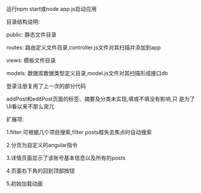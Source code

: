 运行npm start或node app.js启动应用

目录结构说明:

public: 静态文件目录

routes: 路由定义文件目录,controller.js文件对其扫描并添加到app

views:  模板文件目录

models: 数据库数据类型定义目录,model.js文件对其扫描形成接口db


登录注册复用了上一次的部分代码

addPost和editPost页面的标签、摘要及分类未实现,填或不填没有影响,只
是为了UI看以来不那么突兀


扩展项:

1.filter:可根据几个项目搜索,filter posts框失去焦点时自动搜索

2.分页为自定义的angular指令

3.详情页面显示了该账号基本信息以及所有的posts

4.页面右下角的回到顶部按钮

5.初始加载动画
